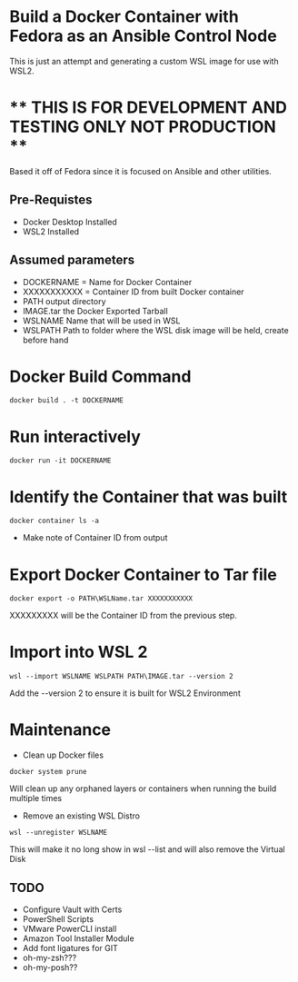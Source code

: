# Build a Docker Container with Fedora as an Ansible Control Node
This is just an attempt and generating a custom WSL image for use with WSL2.  

# ** THIS IS FOR DEVELOPMENT AND TESTING ONLY NOT PRODUCTION **

Based it off of Fedora since it is 
focused on Ansible and other utilities.
## Pre-Requistes

- Docker Desktop Installed
- WSL2 Installed

## Assumed parameters
- DOCKERNAME = Name for Docker Container
- XXXXXXXXXXX = Container ID from built Docker container
- PATH output directory
- IMAGE.tar the Docker Exported Tarball
- WSLNAME Name that will be used in WSL
- WSLPATH Path to folder where the WSL disk image will be held, create before hand

# Docker Build Command
```
docker build . -t DOCKERNAME
````

# Run interactively
```
docker run -it DOCKERNAME
```

# Identify the Container that was built
```
docker container ls -a
```

- Make note of Container ID from output

# Export Docker Container to Tar file
```
docker export -o PATH\WSLName.tar XXXXXXXXXXX
```
XXXXXXXXX will be the Container ID from the previous step.
# Import into WSL 2
```
wsl --import WSLNAME WSLPATH PATH\IMAGE.tar --version 2                                        
```

Add the --version 2 to ensure it is built for WSL2 Environment


# Maintenance
- Clean up Docker files
```
docker system prune
```
Will clean up any orphaned layers or containers when running the build multiple times

- Remove an existing WSL Distro
```
wsl --unregister WSLNAME
```
This will make it no long show in wsl --list and will also remove the Virtual Disk

## TODO
- Configure Vault with Certs
- PowerShell Scripts
- VMware PowerCLI install
- Amazon Tool Installer Module
- Add font ligatures for GIT 
- oh-my-zsh???
- oh-my-posh??